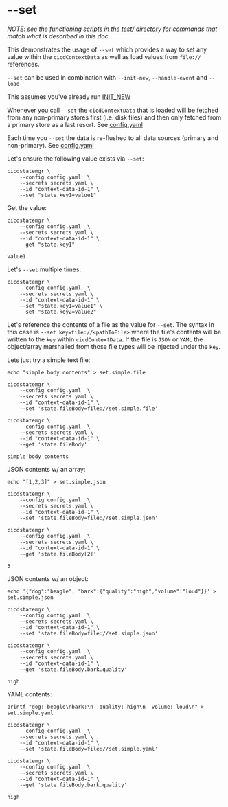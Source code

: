 # --set 

*NOTE: see the functioning [scripts in the test/ directory](test/) for commands that match what is described in this doc*

This demonstrates the usage of `--set` which provides a way to set any value within the `cicdContextData` as well as load values from `file://` references. 

`--set` can be used in combination with `--init-new`, `--handle-event` and `--load`

This assumes you've already run [INIT_NEW](INIT_NEW.md)

Whenever you call `--set` the `cicdContextData` that is loaded will be fetched from any non-primary stores first (i.e. disk files) and then only fetched from a primary store as a last resort. See [config.yaml](config.yaml)

Each time you `--set` the data is re-flushed to all data sources (primary and non-primary). See [config.yaml](config.yaml)

Let's ensure the following value exists via `--set`:
```
cicdstatemgr \
    --config config.yaml  \
    --secrets secrets.yaml \
    --id "context-data-id-1" \
    --set "state.key1=value1"
```

Get the value:
```
cicdstatemgr \
    --config config.yaml  \
    --secrets secrets.yaml \
    --id "context-data-id-1" \
    --get "state.key1"

value1
```

Let's `--set` multiple times:
```
cicdstatemgr \
    --config config.yaml  \
    --secrets secrets.yaml \
    --id "context-data-id-1" \
    --set "state.key1=value1" \
    --set "state.key2=value2"
```


Let's reference the contents of a file as the value for `--set`. The syntax in this case is `--set key=file://<pathToFile>` where the file's contents will be written to the `key` within `cicdContextData`. If the file is `JSON` or `YAML` the object/array marshalled from those file types will be injected under the `key`.

Lets just try a simple text file:
```
echo "simple body contents" > set.simple.file

cicdstatemgr \
    --config config.yaml  \
    --secrets secrets.yaml \
    --id "context-data-id-1" \
    --set 'state.fileBody=file://set.simple.file'

cicdstatemgr \
    --config config.yaml  \
    --secrets secrets.yaml \
    --id "context-data-id-1" \
    --get 'state.fileBody'

simple body contents
```


JSON contents w/ an array:
```
echo "[1,2,3]" > set.simple.json

cicdstatemgr \
    --config config.yaml  \
    --secrets secrets.yaml \
    --id "context-data-id-1" \
    --set 'state.fileBody=file://set.simple.json'

cicdstatemgr \
    --config config.yaml  \
    --secrets secrets.yaml \
    --id "context-data-id-1" \
    --get 'state.fileBody[2]'

3
```

JSON contents w/ an object:
```
echo '{"dog":"beagle", "bark":{"quality":"high","volume":"loud"}}' > set.simple.json

cicdstatemgr \
    --config config.yaml  \
    --secrets secrets.yaml \
    --id "context-data-id-1" \
    --set 'state.fileBody=file://set.simple.json'

cicdstatemgr \
    --config config.yaml  \
    --secrets secrets.yaml \
    --id "context-data-id-1" \
    --get 'state.fileBody.bark.quality'

high
```


YAML contents:
```
printf "dog: beagle\nbark:\n  quality: high\n  volume: loud\n" > set.simple.yaml

cicdstatemgr \
    --config config.yaml  \
    --secrets secrets.yaml \
    --id "context-data-id-1" \
    --set 'state.fileBody=file://set.simple.yaml'

cicdstatemgr \
    --config config.yaml  \
    --secrets secrets.yaml \
    --id "context-data-id-1" \
    --get 'state.fileBody.bark.quality'

high
```
